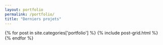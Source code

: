 ```yaml
---
layout: portfolio
permalink: /portfolio/
title: "Derniers projets"
---
```


<div class="tiles">
{% for post in site.categories['portfolio'] %}
	{% include post-grid.html %}
{% endfor %}
</div><!-- /.tiles -->